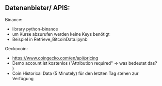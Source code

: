 Datenanbieter/ APIS:
-----------------------

Binance:
  - library python-binance
  - um Kurse abzurufen werden keine Keys benötigt
  - Beispiel in Retrieve_BitcoinData.ipynb

Geckocoin:
  - https://www.coingecko.com/en/api/pricing
  - Demo account ist kostenlos ("Attribution required" -> was bedeutet das? )
  - Coin Historical Data (5 Minutely) für den letzten Tag stehen zur Verfügung
